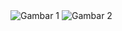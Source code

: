 <img src="https://github.com/user-attachments/assets/b1a912f5-1c9b-4b26-848d-1b29f2b30791" alt="Gambar 1"/>
<img src="https://github.com/user-attachments/assets/8369eb0e-b70b-4d4a-b268-2bc13ddcca8e" alt= "Gambar 2" /> 


